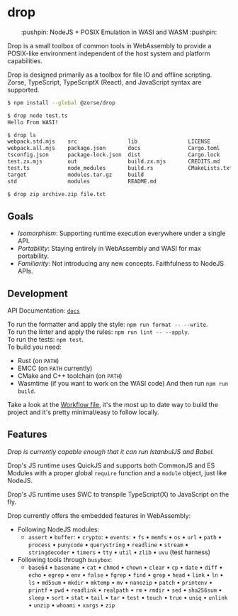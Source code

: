 # drop

<p align="center">
:pushpin: NodeJS + POSIX Emulation in WASI and WASM :pushpin:
</p>

Drop is a small toolbox of common tools in WebAssembly to provide a POSIX-like
environment independent of the host system and platform capabilities.

Drop is designed primarily as a toolbox for file IO and offline scripting.  
Zorse, TypeScript, TypeScriptX (React), and JavaScript syntax are supported.

```sh
$ npm install --global @zorse/drop

$ drop node test.ts
Hello From WASI!

$ drop ls
webpack.std.mjs    src                lib                LICENSE
webpack.all.mjs    package.json       docs               Cargo.toml
tsconfig.json      package-lock.json  dist               Cargo.lock
test.zx.mjs        out                build.zx.mjs       CREDITS.md
test.ts            node_modules       build.rs           CMakeLists.txt
target             modules.tar.gz     build
std                modules            README.md

$ drop zip archive.zip file.txt
```

## Goals

- *Isomorphism*: Supporting runtime execution everywhere under a single API.
- *Portability*: Staying entirely in WebAssembly and WASI for max portability.
- *Familiarity*: Not introducing any new concepts. Faithfulness to NodeJS APIs.

## Development

API Documentation: [`docs`](docs/README.md#table-of-contents)

To run the formatter and apply the style: `npm run format -- --write`.  
To run the linter and apply the rules: `npm run lint -- --apply`.  
To run the tests: `npm test`.  
To build you need:
- Rust (on `PATH`)
- EMCC (on `PATH` currently)
- CMake and C++ toolchain (on `PATH`)
- Wasmtime (if you want to work on the WASI code)
And then run `npm run build`.

Take a look at the [Workflow file](.github/workflows/main.yml), it's the most up
to date way to build the project and it's pretty minimal/easy to follow locally.

## Features

_Drop is currently capable enough that it can run IstanbulJS and Babel._

Drop's JS runtime uses QuickJS and supports both CommonJS and ES Modules with a
proper global `require` function and a `module` object, just like NodeJS.

Drop's JS runtime uses SWC to transpile TypeScript(X) to JavaScript on the fly.

Drop currently offers the embedded features in WebAssembly:

- Following NodeJS modules:
  - `assert` • `buffer`: • `crypto`: • `events`: • `fs` • `memfs` • `os` • `url`
  • `path` • `process` • `punycode` • `querystring` • `readline` • `stream`
  • `stringdecoder` • `timers` • `tty` • `util` • `zlib` • `uvu` (test harness)
- Following tools through `busybox`:
  - `base64` • `basename` • `cat` • `chmod` • `chown` • `clear` • `cp` • `date`
  • `diff` • `echo` • `egrep` • `env` • `false` • `fgrep` • `find` • `grep`
  • `head` • `link` • `ln` • `ls` • `md5sum` • `mkdir` • `mktemp` • `mv`
  • `nanozip` • `patch` • `printenv` • `printf` • `pwd` • `readlink`
  • `realpath` • `rm` • `rmdir` • `sed` • `sha256sum` • `sleep` • `sort`
  • `stat` • `tail` • `tar` • `test` • `touch` • `true` • `uniq` • `unlink`
  • `unzip` • `whoami` • `xargs` • `zip`
